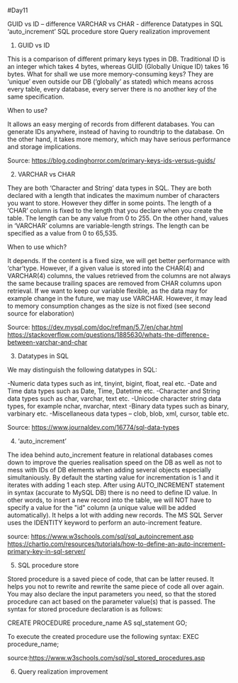 #Day11

GUID vs ID – difference 
VARCHAR vs CHAR - difference
Datatypes in SQL
‘auto_increment’
SQL procedure store
Query realization improvement

1.	GUID vs ID

This is a comparison of different primary keys types in DB. Traditional ID is an integer which takes 4 bytes, whereas GUID (Globally Unique ID) takes 16 bytes. What for shall we use more memory-consuming keys? They are ‘unique’ even outside our DB (‘globally’ as stated) which means across every table, every database, every server there is no another key of the same specification.

When to use?

It allows an easy merging of records from different databases. You can generate IDs anywhere, instead of having to roundtrip to the database. On the other hand, it takes more memory, which may have serious performance and storage implications.

Source:
https://blog.codinghorror.com/primary-keys-ids-versus-guids/

2.	VARCHAR vs CHAR

They are both ‘Character and String’ data types in SQL. They are both declared with a length that indicates the maximum number of characters you want to store. However they differ in some points. The length of a ‘CHAR’ column is fixed to the length that you declare when you create the table. The length can be any value from 0 to 255. On the other hand, values in ‘VARCHAR’ columns are variable-length strings. The length can be specified as a value from 0 to 65,535.

When to use which?

It depends. If the content is a fixed size, we will get better performance with ‘char’type. However, if a given value is stored into the CHAR(4) and VARCHAR(4) columns, the values retrieved from the columns are not always the same because trailing spaces are removed from CHAR columns upon retrieval. If we want to keep our variable flexible, as the data may for example change in the future, we may use VARCHAR. However, it may lead to memory consumption changes as the size is not fixed (see second source for elaboration)

Source:
https://dev.mysql.com/doc/refman/5.7/en/char.html
https://stackoverflow.com/questions/1885630/whats-the-difference-between-varchar-and-char

3.	Datatypes in SQL

We may distinguish the following datatypes in SQL:

-Numeric data types such as int, tinyint, bigint, float, real etc.
-Date and Time data types such as Date, Time, Datetime etc.
-Character and String data types such as char, varchar, text etc.
-Unicode character string data types, for example nchar, nvarchar, ntext    -Binary data types such as binary, varbinary etc.
-Miscellaneous data types – clob, blob, xml, cursor, table etc.

Source:
https://www.journaldev.com/16774/sql-data-types

4.	‘auto_increment’

  The idea behind auto_increment feature in relational databases comes down to improve the queries realisation speed on the DB as well as not to mess with IDs of DB elements when adding several objects especially simultaniously. By default the starting value for incrementation is 1 and it iterates with adding 1 each step. After using AUTO_INCREMENT statement in syntax (accurate to MySQL DB) there is no need to define ID value. In other words, to insert a new record into the table, we will NOT have to specify a value for the "id" column (a unique value will be added automatically). It helps a lot with adding new records. The MS SQL Server uses the IDENTITY keyword to perform an auto-increment feature. 
  
source: 
https://www.w3schools.com/sql/sql_autoincrement.asp
https://chartio.com/resources/tutorials/how-to-define-an-auto-increment-primary-key-in-sql-server/ 



5.	SQL procedure store

Stored procedure is a saved piece of code, that can be latter reused. It helps you not to rewrite and rewrite the same piece of code all over again. You may also declare the input parameters you need, so that the stored procedure can act based on the parameter value(s) that is passed. The syntax for stored procedure declaration is as follows:

CREATE PROCEDURE procedure_name
AS
sql_statement
GO; 

To execute the created procedure use the following syntax:
EXEC procedure_name; 

source:https://www.w3schools.com/sql/sql_stored_procedures.asp


6.	Query realization improvement


